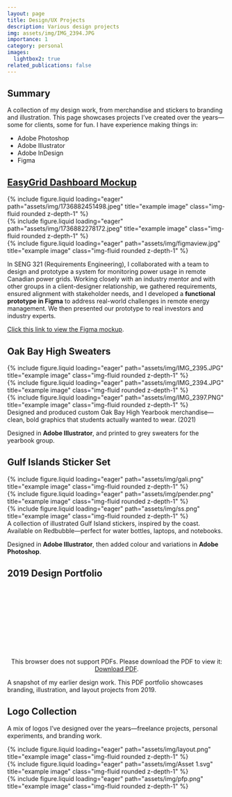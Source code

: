 ```yaml
---
layout: page
title: Design/UX Projects
description: Various design projects 
img: assets/img/IMG_2394.JPG
importance: 1
category: personal
images:
  lightbox2: true
related_publications: false
---
```

## Summary

A collection of my design work, from merchandise and stickers to branding and illustration. This page showcases projects I’ve created over the years—some for clients, some for fun. I have experience making things in:
- Adobe Photoshop
- Adobe Illustrator
- Adobe InDesign
- Figma

## [EasyGrid Dashboard Mockup](https://www.figma.com/proto/eBTQuvVGvuSu48coz528jz/EasyGrid?node-id=24-2417&starting-point-node-id=24%3A2417&t=vp4JTCMSBDWakfCd-1)


<div class="row">
    <div class="col-sm mt-3 mt-md-0">
        {% include figure.liquid loading="eager" path="assets/img/1736882451498.jpeg" title="example image" class="img-fluid rounded z-depth-1" %}
    </div>
    <div class="col-sm mt-3 mt-md-0">
        {% include figure.liquid loading="eager" path="assets/img/1736882278172.jpeg" title="example image" class="img-fluid rounded z-depth-1" %}
    </div>
    <div class="col-sm mt-3 mt-md-0">
        {% include figure.liquid loading="eager" path="assets/img/figmaview.jpg" title="example image" class="img-fluid rounded z-depth-1" %}
    </div>
</div>

In SENG 321 (Requirements Engineering), I collaborated with a team to design and prototype a system for monitoring power usage in remote Canadian power grids. Working closely with an industry mentor and with other groups in a client-designer relationship, we gathered requirements, ensured alignment with stakeholder needs, and I developed a **functional prototype in Figma** to address real-world challenges in remote energy management. We then presented our prototype to real investors and industry experts.

[Click this link to view the Figma mockup](https://www.figma.com/proto/eBTQuvVGvuSu48coz528jz/EasyGrid?node-id=24-2417&starting-point-node-id=24%3A2417&t=vp4JTCMSBDWakfCd-1).


## Oak Bay High Sweaters

<div class="row">
    <div class="col-sm mt-3 mt-md-0">
        {% include figure.liquid loading="eager" path="assets/img/IMG_2395.JPG" title="example image" class="img-fluid rounded z-depth-1" %}
    </div>
    <div class="col-sm mt-3 mt-md-0">
        {% include figure.liquid loading="eager" path="assets/img/IMG_2394.JPG" title="example image" class="img-fluid rounded z-depth-1" %}
    </div>
    <div class="col-sm mt-3 mt-md-0">
        {% include figure.liquid loading="eager" path="assets/img/IMG_2397.PNG" title="example image" class="img-fluid rounded z-depth-1" %}
    </div>
</div>
<div class="caption">
    Designed and produced custom Oak Bay High Yearbook merchandise—clean, bold graphics that students actually wanted to wear. (2021)
</div>

Designed in **Adobe Illustrator**, and printed to grey sweaters for the yearbook group.

## Gulf Islands Sticker Set


<div class="row">
    <div class="col-sm mt-3 mt-md-0">
        {% include figure.liquid loading="eager" path="assets/img/gali.png" title="example image" class="img-fluid rounded z-depth-1" %}
    </div>
    <div class="col-sm mt-3 mt-md-0">
        {% include figure.liquid loading="eager" path="assets/img/pender.png" title="example image" class="img-fluid rounded z-depth-1" %}
    </div>
    <div class="col-sm mt-3 mt-md-0">
        {% include figure.liquid loading="eager" path="assets/img/ss.png" title="example image" class="img-fluid rounded z-depth-1" %}
    </div>
</div>
<div class="caption">
    A collection of illustrated Gulf Island stickers, inspired by the coast. Available on Redbubble—perfect for water bottles, laptops, and notebooks.
</div>

Designed in **Adobe Illustrator**, then added colour and variations in **Adobe Photoshop**.



## 2019 Design Portfolio

<div style="text-align: center;">
    <object data="https://ma-graff.github.io/assets/pdf/portfolio.pdf" type="application/pdf" width="700px" height="700px">
        <embed src="https://ma-graff.github.io/assets/pdf/portfolio.pdf"> 
            <p>This browser does not support PDFs. Please download the PDF to view it: <a href="https://ma-graff.github.io/assets/pdf/portfolio.pdf">Download PDF</a>.</p>
        </embed>
    </object>
</div>

A snapshot of my earlier design work. This PDF portfolio showcases branding, illustration, and layout projects from 2019.

## Logo Collection

A mix of logos I’ve designed over the years—freelance projects, personal experiments, and branding work.

<div class="row">
    <div class="col-sm mt-3 mt-md-0">
        {% include figure.liquid loading="eager" path="assets/img/layout.png" title="example image" class="img-fluid rounded z-depth-1" %}
    </div>
    <div class="col-sm mt-3 mt-md-0">
        {% include figure.liquid loading="eager" path="assets/img/Asset 1.svg" title="example image" class="img-fluid rounded z-depth-1" %}
    </div>
    <div class="col-sm mt-3 mt-md-0">
        {% include figure.liquid loading="eager" path="assets/img/pfp.png" title="example image" class="img-fluid rounded z-depth-1" %}
    </div>
</div>